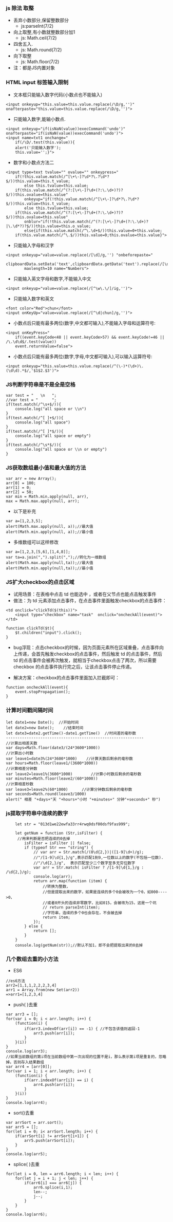 ### js 除法 取整
 
* 丢弃小数部分,保留整数部分
	* js:parseInt(7/2)
* 向上取整,有小数就整数部分加1
	* js: Math.ceil(7/2)
* 四舍五入.
	* js: Math.round(7/2)
* 向下取整
	* js: Math.floor(7/2)
* 注：都是JS内置对象

### HTML input 标签输入限制
* 文本框只能输入数字代码(小数点也不能输入) 

```
<input onkeyup="this.value=this.value.replace(/\D/g,'')"  
onafterpaste="this.value=this.value.replace(/\D/g,'')"> 
```

* 只能输入数字,能输小数点. 

```
<input onkeyup="if(isNaN(value))execCommand('undo')" onafterpaste="if(isNaN(value))execCommand('undo')"> 
<input name=txt1 onchange="
	if(/\D/.test(this.value)){
	alert('只能输入数字');
	this.value='';}"> 
```

* 数字和小数点方法二 

```
<input type=text tvalue="" ovalue="" onkeypress="
	if(!this.value.match(/^[\+\-]?\d*?\.?\d*?$/))this.value=this.t_value;
		else this.tvalue=this.value;
	if(this.value.match(/^(?:[\+\-]?\d+(?:\.\d+)?)?$/))this.ovalue=this.value" 
		onkeyup="if(!this.value.match(/^[\+\-]?\d*?\.?\d*?$/))this.value=this.t_value;
		else this.tvalue=this.value;
	if(this.value.match(/^(?:[\+\-]?\d+(?:\.\d+)?)?$/))this.ovalue=this.value" 
		onblur="if(!this.value.match(/^(?:[\+\-]?\d+(?:\.\d+)?|\.\d*?)?$/))this.value=this.o_value;
		else{if(this.value.match(/^\.\d+$/))this.value=0+this.value;
	if(this.value.match(/^\.$/))this.value=0;this.ovalue=this.value}">
```

* 只能输入字母和汉字 

```
<input onkeyup="value=value.replace(/[\d]/g,'') "onbeforepaste="
		clipboardData.setData('text',clipboardData.getData('text').replace(/[\d]/g,''))" 
		maxlength=10 name="Numbers"> 
```

* 只能输入英文字母和数字,不能输入中文

``` 
<input onkeyup="value=value.replace(/[^\w\.\/]/ig,'')"> 
```

* 只能输入数字和英文

```
<font color="Red">chun</font> 
<input onKeyUp="value=value.replace(/[^\d|chun]/g,'')"> 
```

* 小数点后只能有最多两位(数字,中文都可输入),不能输入字母和运算符号: 

```
<input onKeyPress="
	if((event.keyCode<48 || event.keyCode>57) && event.keyCode!=46 || /\.\d\d$/.test(value))
	event.returnValue=false"> 
```
* 小数点后只能有最多两位(数字,字母,中文都可输入),可以输入运算符号:
 
```
<input onkeyup="this.value=this.value.replace(/^(\-)*(\d+)\.(\d\d).*$/,'$1$2.$3')"> 
```

### JS判断字符串是不是全是空格

```
var test = "   \n   ";
//var test = "      ";
if(test.match(/^\s+$/)){
    console.log("all space or \\n")
}
if(test.match(/^[ ]+$/)){
    console.log("all space")
}
if(test.match(/^[ ]*$/)){
    console.log("all space or empty")
}
if(test.match(/^\s*$/)){
    console.log("all space or \\n or empty")
}
```

### JS获取数组最小值和最大值的方法

```
var arr = new Array();
arr[0] = 100;
arr[1] = 0;
arr[2] = 50;
var min = Math.min.apply(null, arr),
max = Math.max.apply(null, arr);

```
* 以下是补充

```
var a=[1,2,3,5];
alert(Math.max.apply(null, a));//最大值
alert(Math.min.apply(null, a));//最小值
```

* 多维数组可以这样修改

```
var a=[1,2,3,[5,6],[1,4,8]];
var ta=a.join(",").split(",");//转化为一维数组
alert(Math.max.apply(null,ta));//最大值
alert(Math.min.apply(null,ta));//最小值
```

### JS扩大checkbox的点击区域
* 试用场景：在表格中点击 td 也能选中 ，或者在父节点也能点击触发事件
* 做法：为 td 元素添加点击事件，在点击事件里面触发checkbox的点击事件：

```
<td onclick="clickTd($(this))">
	<input type="checkbox" name="task"  onclick="oncheckAll(event)">
</td>

function clickTd($t){
    $t.children("input").click();
}
```

* bug浮现：点击checkbox的时候，因为页面元素所在区域重叠，点击事件向上传递，会首先触发checkbox的点击事件，然后触发 td 的点击事件，然后 td 的点击事件会被再次触发，就相当于checkbox点击了两次，所以需要 checkbox 的点击事件执行完之后，让该点击事件停止传递。

* 解决方案：checkbox的点击事件里面加入拦截即可：

```
function oncheckAll(event){
    event.stopPropagation();
}
```

### 计算时间戳间隔时间

```
let date1=new Date();  //开始时间  
let date2=new Date();    //结束时间  
let date3=date2.getTime()-date1.getTime()  //时间差的毫秒数  
------------------------------------------------------------
//计算出相差天数  
var days=Math.floor(date3/(24*3600*1000))   
//计算出小时数   
var leave1=date3%(24*3600*1000)    //计算天数后剩余的毫秒数  
var hours=Math.floor(leave1/(3600*1000))  
//计算相差分钟数  
var leave2=leave1%(3600*1000)        //计算小时数后剩余的毫秒数  
var minutes=Math.floor(leave2/(60*1000))  
//计算相差秒数  
var leave3=leave2%(60*1000)      //计算分钟数后剩余的毫秒数  
var seconds=Math.round(leave3/1000)  
alert(" 相差 "+days+"天 "+hours+"小时 "+minutes+" 分钟"+seconds+" 秒")
```

### js提取字符串中连续的数字

```
	let str = "013d1we22ewfa33rr4rwq0dsf00dsf9fas999";

    let getNum = function (Str,isFilter) {
　　　//用来判断是否把连续的0去掉
        isFilter = isFilter || false;
        if (typeof Str === "string") {
            // var arr = Str.match(/(0\d{2,})|([1-9]\d+)/g);
            //"/[1-9]\d{1,}/g",表示匹配1到9,一位数以上的数字(不包括一位数).
            //"/\d{2,}/g",  表示匹配至少二个数字至多无穷位数字
            var arr = Str.match( isFilter ? /[1-9]\d{1,}/g : /\d{2,}/g);
            console.log(arr);
            return arr.map(function (item) {
                //转换为整数，
                //但是提取出来的数字，如果是连续的多个0会被改为一个0，如000---->0，
                //或者0开头的连续非零数字，比如015，会被改为15，这是一个坑
                // return parseInt(item);
                //字符串，连续的多个0也会存在，不会被去掉
                return item;
            });
        } else {
            return [];
        }
    }
    console.log(getNum(str));//默认不加1，即不会把提取出来的0去掉
```

### 几个数组去重的小方法

* ES6

```
//es6方法
arr2=[1,1,1,2,2,2,3,4]
arr1 = Array.from(new Set(arr2))
=>arr1=[1,2,3,4]
```
* push( )去重

```
var arr3 = [];  
for(var i = 0; i < arr.length; i++) {  
    (function(i) {  
        if(arr3.indexOf(arr[i]) == -1) { //不包含该值则返回-1  
            arr3.push(arr[i]);  
        }  
    }(i))  
}  
console.log(arr3); 
//如果当前数组的第i项在当前数组中第一次出现的位置不是i，那么表示第i项是重复的，忽略掉。否则存入结果数组  
var arr4 = [arr[0]];  
for(var i = 1; i < arr.length; i++) {  
    (function(i) {  
        if(arr.indexOf(arr[i]) == i) {  
            arr4.push(arr[i]);  
        }  
    }(i))  
}  
console.log(arr4);  
```
* sort()去重

```
var arrSort = arr.sort();  
var arr5 = [];  
for(let i = 0; i< arrSort.length; i++) {  
    if(arrSort[i] != arrSort[i+1]) {  
        arr5.push(arrSort[i]);  
    }  
}  
console.log(arr5);  
```
* splice( )去重

```
for(let i = 0, len = arr6.length; i < len; i++) {  
    for(let j = i + 1; j < len; j++) {  
        if(arr6[i] === arr6[j]) {  
            arr6.splice(i,1);  
            len--;  
            j--;  
        }  
    }  
}  
console.log(arr6); 
```